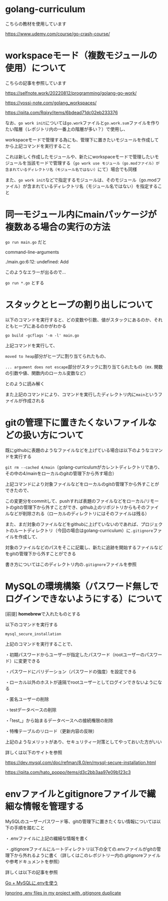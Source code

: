 # golang-curriculum

こちらの教材を使用しています

https://www.udemy.com/course/go-crash-course/

# workspaceモード（複数モジュールの使用）について

こちらの記事を参照しています

https://selfnote.work/20220812/programming/golang-go-work/

https://yossi-note.com/golang_workspaces/

https://qiita.com/Rqixy/items/6bdead71dc02eb233376

なお、`go work init`については`go.work`ファイルと`go.work.sum`ファイルを作りたい階層（レポジトリ内の一番上の階層が多い？）で使用し、

workspaceモードで管理する為にも、管理下に置きたいモジュールを作成してから上記コマンドを実行すること

これは新しく作成したモジュールや、新たにworkspaceモードで管理したいモジュールを当該モードで管理する（`go work use モジュール（go.modファイル）が含まれているディレクトリ名（モジュール名ではない）`にて）場合でも同様

また、`go work init`などで指定するモジュールは、そのモジュール（go.modファイル）が含まれているディレクトリ名（モジュール名ではない）を指定すること

# 同一モジュール内にmainパッケージが複数ある場合の実行の方法

`go run main.go` だと 

command-line-arguments

./main.go:6:12: undefined: Add

このようなエラーが出るので...

`go run *.go` とする

# スタックとヒープの割り出しについて

以下のコマンドを実行すると、どの変数や引数、値がスタックにあるのか、それともヒープにあるのかがわかる

`go build -gcflags '-m -l' main.go`

上記コマンドを実行して、

`moved to heap`部分がヒープに割り当てられたもの、

`... argument does not escape`部分がスタックに割り当てられたもの（ex. 関数の引数や値、関数内のローカル変数など）

とのように読み解く

また上記のコマンドにより、コマンドを実行したディレクトリ内に`main`というファイルが作成される

# gitの管理下に置きたくないファイルなどの扱い方について

既にgithubに表題のようなファイルなどを上げている場合は以下のようなコマンドを実行する

`git rm --cached 4/main`（golang-curriculumがカレントディレクトリであり、その中の4/mainをローカルのgitの管理下から外す場合）

上記コマンドにより対象ファイルなどをローカルのgitの管理下から外すことができたので、

この変更分をcommitして、pushすれば表題のファイルなどをローカル/リモートのgitの管理下から外すことができ、github上のリポジトリからもそのファイルなどが削除される（ローカルのディレクトリにはそのファイルは残る）

また、まだ対象のファイルなどをgithubに上げていないのであれば、プロジェクトのルートディレクトリ（今回の場合はgolang-curriculum）に`.gitignore`ファイルを作成して、

対象のファイルなどのパスをそこに記載し、新たに追跡を開始するファイルなどをgitの管理下から外すことができる

書き方についてはこのディレクトリ内の`.gitignore`ファイルを参照

# MySQLの環境構築（パスワード無しでログインできないようにする）について

[前提] **homebrew**で入れたものとする

以下のコマンドを実行する

`mysql_secure_installation`

上記のコマンドを実行することで、

・初期パスワードからユーザーが指定したパスワード（rootユーザーのパスワード）に変更できる

・パスワードにバリデーション（パスワードの強度）を設定できる

・ローカル以外のホストが遠隔でrootユーザーとしてログインできないようになる

・匿名ユーザーの削除

・testデータベースの削除

・「test_」から始まるデータベースへの接続権限の削除

・特権テーブルのリロード（更新内容の反映）

上記のようなメリットがあり、セキュリティー対策としてやっておいた方がいい

詳しくは以下のサイトを参照

https://dev.mysql.com/doc/refman/8.0/en/mysql-secure-installation.html

https://qiita.com/hato_poppo/items/d3c2bb3aa97e09b123c3

# envファイルとgitignoreファイルで繊細な情報を管理する

MySQLのユーザーパスワード等、gitの管理下に置きたくない情報については以下の手順を踏むこと

・.envファイルに上記の繊細な情報を書く

・.gitignoreファイルにルートディレクトリ以下の全ての.envファイルがgitの管理下から外れるように書く（詳しくはこのレポジトリー内の.gitignoreファイルや参考ドキュメントを参照）

詳しくは以下の記事を参照

[Go + MySQLに.envを使う](https://zenn.dev/joo_hashi/scraps/3f5eef2103c6f9)

[Ignoring .env files in my project with .gitignore duplicate](https://stackoverflow.com/questions/59055847/ignoring-env-files-in-my-project-with-gitignore)








